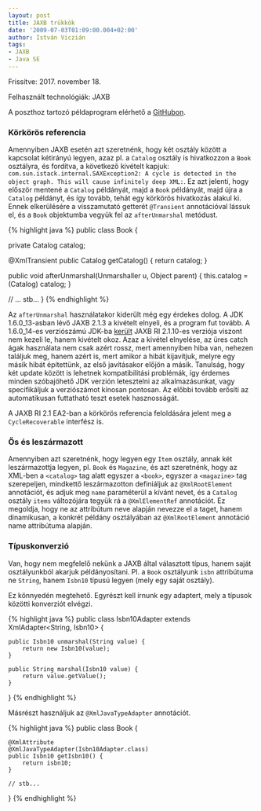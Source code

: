 ```yaml
---
layout: post
title: JAXB trükkök
date: '2009-07-03T01:09:00.004+02:00'
author: István Viczián
tags:
- JAXB
- Java SE
---
```

Frissítve: 2017. november 18.

Felhasznált technológiák: JAXB

A poszthoz tartozó példaprogram elérhető a
[GitHubon](https://github.com/vicziani/jtechlog-xml).

### Körkörös referencia

Amennyiben JAXB esetén azt szeretnénk, hogy két osztály között a
kapcsolat kétirányú legyen, azaz pl. a `Catalog` osztály is hivatkozzon
a `Book` osztályra, és fordítva, a következő kivételt kapjuk:
`com.sun.istack.internal.SAXException2: A cycle is detected in the object graph. This will cause infinitely deep XML:`.
Ez azt jelenti, hogy először mentené a `Catalog` példányát, majd a
`Book` példányát, majd újra a `Catalog` példányt, és így tovább, tehát
egy körkörös hivatkozás alakul ki. Ennek
elkerülésére
a visszamutató getterét `@Transient` annotációval lássuk el, és a `Book`
objektumba vegyük fel az `afterUnmarshal` metódust.

{% highlight java %}
public class Book {

  private Catalog catalog;

  @XmlTransient
  public Catalog getCatalog() {
    return catalog;
  }

  public void afterUnmarshal(Unmarshaller u, Object parent) {
    this.catalog = (Catalog) catalog;
  }

  // ... stb...
}
{% endhighlight %}

Az `afterUnmarshal` használatakor kiderült még egy érdekes dolog. A JDK
1.6.0\_13-asban lévő JAXB 2.1.3 a kivételt elnyeli, és a program fut
tovább. A 1.6.0\_14-es verziószámú JDK-ba
[került](http://www.oracle.com/technetwork/java/javase/6u14-137039.html)
JAXB RI 2.1.10-es verziója viszont nem kezeli le, hanem kivételt okoz.
Azaz a kivétel elnyelése, az üres catch ágak használata nem csak azért
rossz, mert amennyiben hiba van, nehezen találjuk meg, hanem azért is,
mert amikor a hibát kijavítjuk, melyre egy másik hibát építettünk, az
első javításakor előjön a másik. Tanulság, hogy két update között is
lehetnek kompatibilitási problémák, így érdemes minden szóbajöhető JDK
verzión letesztelni az alkalmazásunkat, vagy specifikáljuk a
verziószámot kínosan pontosan. Az előbbi tovább erősíti az automatikusan
futtatható teszt esetek hasznosságát.

A JAXB RI 2.1 EA2-ban a körkörös referencia feloldására jelent meg a
`CycleRecoverable` interfész is.

### Ős és leszármazott

Amennyiben azt szeretnénk, hogy legyen egy `Item` osztály, annak két
leszármazottja legyen, pl. `Book` és `Magazine`, és azt szeretnénk, hogy
az XML-ben a `<catalog>` tag alatt egyszer a `<book>`, egyszer a `<magazine>` tag szerepeljen,
mindkettő leszármazotton definiáljuk az `@XmlRootElement` annotációt, és
adjuk meg `name` paraméterül a kívánt nevet, és a `Catalog` osztály
`items` változójára tegyük rá a `@XmlElementRef` annotációt. Ez
megoldja, hogy ne az attribútum neve alapján nevezze el a taget, hanem
dinamikusan, a konkrét példány osztályában az `@XmlRootElement`
annotáció name attribútuma alapján.

### Típuskonverzió

Van, hogy nem megfelelő nekünk a JAXB által választott típus, hanem
saját osztályunkból akarjuk példányosítani. Pl. a
`Book` osztályunk `isbn` attribútuma ne `String`, hanem `Isbn10` típusú
legyen (mely egy saját osztály).

Ez könnyedén megtehető. Egyrészt kell írnunk egy adaptert, mely a
típusok közötti konverziót elvégzi.

{% highlight java %}
public class Isbn10Adapter extends XmlAdapter<String, Isbn10> {

    public Isbn10 unmarshal(String value) {
        return new Isbn10(value);
    }

    public String marshal(Isbn10 value) {
        return value.getValue();
    }
}
{% endhighlight %}

Másrészt használjuk az `@XmlJavaTypeAdapter` annotációt.

{% highlight java %}
public class Book {

    @XmlAttribute
    @XmlJavaTypeAdapter(Isbn10Adapter.class)
    public Isbn10 getIsbn10() {
        return isbn10;
    }

    // stb...
}
{% endhighlight %}
